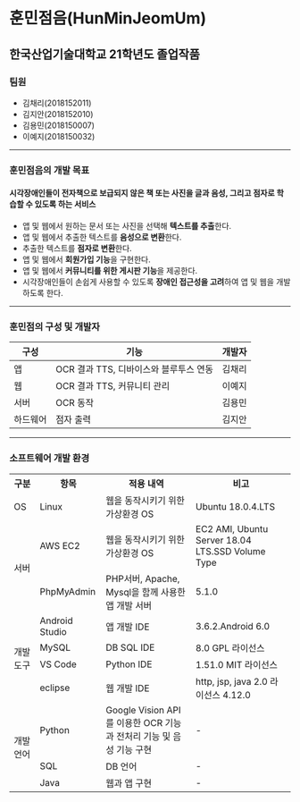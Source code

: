 # 훈민점음(HunMinJeomUm)
## 한국산업기술대학교 21학년도 졸업작품

### 팀원
+ 김채리(2018152011)
+ 김지안(2018152010)
+ 김용민(2018150007)
+ 이예지(2018150032) 
---------------------------------
### 훈민점음의 개발 목표
#### 시각장애인들이 전자책으로 보급되지 않은 책 또는 사진을 글과 음성, 그리고 점자로 학습할 수 있도록 하는 서비스
+ 앱 및 웹에서 원하는 문서 또는 사진을 선택해 **텍스트를 추출**한다.
+ 앱 및 웹에서 추출한 텍스트를 **음성으로 변환**한다.
+ 추출한 텍스트를 **점자로 변환**한다.
+ 앱 및 웹에서 **회원가입 기능**을 구현한다.
+ 앱 및 웹에서 **커뮤니티를 위한 게시판 기능**을 제공한다.
+ 시각장애인들이 손쉽게 사용할 수 있도록 **장애인 접근성을 고려**하여 앱 및 웹을 개발하도록 한다.

---------------------------------
### 훈민점의 구성 및 개발자
|구성|기능|개발자|
|------|---|---|
|앱|OCR 결과 TTS, 디바이스와 블루투스 연동|김채리|
|웹|OCR 결과 TTS, 커뮤니티 관리|이예지|
|서버|OCR 동작|김용민|
|하드웨어|점자 출력|김지안|

---------------------------------
### 소프트웨어 개발 환경
<table>
  <tr>
    <th>구분</th>
    <th>항목</th>
    <th>적용 내역</th>
    <th>비고</th>
  </tr>
   <tr>
    <td>OS</td>
    <td>Linux</td>
    <td>웹을 동작시키기 위한 가상환경 OS</td>
    <td>Ubuntu 18.0.4.LTS</td>
  </tr>
  <tr>
    <td  rowspan=2>서버</td>
    <td>AWS EC2</td>
    <td>웹을 동작시키기 위한 가상환경 OS</td>
    <td>EC2 AMI, Ubuntu Server 18.04 LTS.SSD Volume Type</td>
  </tr>
  <tr>
    <td>PhpMyAdmin</td>
    <td>PHP서버, Apache, Mysql을 함께 사용한 앱 개발 서버</td>
    <td>5.1.0</td>
  </tr>
  <tr>
    <td  rowspan=4>개발도구</td>
    <td> Android Studio</td>
    <td>앱 개발 IDE</td>
    <td>3.6.2.Android 6.0</td>
  </tr>
  <tr>
    <td>MySQL</td>
    <td>DB SQL IDE</td>
    <td>8.0 GPL 라이선스</td>
  </tr>
  <tr>
    <td>VS Code</td>
    <td>Python IDE</td>
    <td>1.51.0 MIT 라이선스</td>
  </tr>
  <tr>
    <td>eclipse</td>
    <td>웹 개발 IDE</td>
    <td>http, jsp, java 2.0 라이선스 4.12.0</td>
  </tr>
  <tr>
    <td  rowspan=3>개발 언어</td>
    <td>Python</td>
    <td>Google Vision API를 이용한 OCR 기능과 전처리 기능 및 음성 기능 구현</td>
    <td>-</td>
  </tr>
  <tr>
    <td>SQL</td>
    <td>DB 언어</td>
    <td>-</td>
  </tr>
  <tr>
    <td>Java</td>
    <td>웹과 앱 구현</td>
    <td>-</td>
  </tr>
</table>



